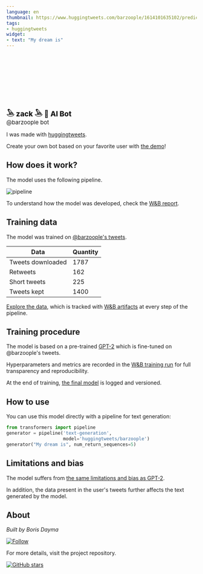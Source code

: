 ```yaml
---
language: en
thumbnail: https://www.huggingtweets.com/barzoople/1614101635102/predictions.png
tags:
- huggingtweets
widget:
- text: "My dream is"
---
```


<div>
<div style="width: 132px; height:132px; border-radius: 50%; background-size: cover; background-image: url('https://pbs.twimg.com/profile_images/1362428223611670531/c08rJGpf_400x400.jpg')">
</div>
<div style="margin-top: 8px; font-size: 19px; font-weight: 800">𓅅 zack 𓅅 🤖 AI Bot </div>
<div style="font-size: 15px">@barzoople bot</div>
</div>

I was made with [huggingtweets](https://github.com/borisdayma/huggingtweets).

Create your own bot based on your favorite user with [the demo](https://colab.research.google.com/github/borisdayma/huggingtweets/blob/master/huggingtweets-demo.ipynb)!

## How does it work?

The model uses the following pipeline.

![pipeline](https://github.com/borisdayma/huggingtweets/blob/master/img/pipeline.png?raw=true)

To understand how the model was developed, check the [W&B report](https://app.wandb.ai/wandb/huggingtweets/reports/HuggingTweets-Train-a-model-to-generate-tweets--VmlldzoxMTY5MjI).

## Training data

The model was trained on [@barzoople's tweets](https://twitter.com/barzoople).

| Data | Quantity |
| --- | --- |
| Tweets downloaded | 1787 |
| Retweets | 162 |
| Short tweets | 225 |
| Tweets kept | 1400 |

[Explore the data](https://wandb.ai/wandb/huggingtweets/runs/32bz3nyh/artifacts), which is tracked with [W&B artifacts](https://docs.wandb.com/artifacts) at every step of the pipeline.

## Training procedure

The model is based on a pre-trained [GPT-2](https://huggingface.co/gpt2) which is fine-tuned on @barzoople's tweets.

Hyperparameters and metrics are recorded in the [W&B training run](https://wandb.ai/wandb/huggingtweets/runs/ezszw7hb) for full transparency and reproducibility.

At the end of training, [the final model](https://wandb.ai/wandb/huggingtweets/runs/ezszw7hb/artifacts) is logged and versioned.

## How to use

You can use this model directly with a pipeline for text generation:

```python
from transformers import pipeline
generator = pipeline('text-generation',
                     model='huggingtweets/barzoople')
generator("My dream is", num_return_sequences=5)
```

## Limitations and bias

The model suffers from [the same limitations and bias as GPT-2](https://huggingface.co/gpt2#limitations-and-bias).

In addition, the data present in the user's tweets further affects the text generated by the model.

## About

*Built by Boris Dayma*

[![Follow](https://img.shields.io/twitter/follow/borisdayma?style=social)](https://twitter.com/intent/follow?screen_name=borisdayma)

For more details, visit the project repository.

[![GitHub stars](https://img.shields.io/github/stars/borisdayma/huggingtweets?style=social)](https://github.com/borisdayma/huggingtweets)

